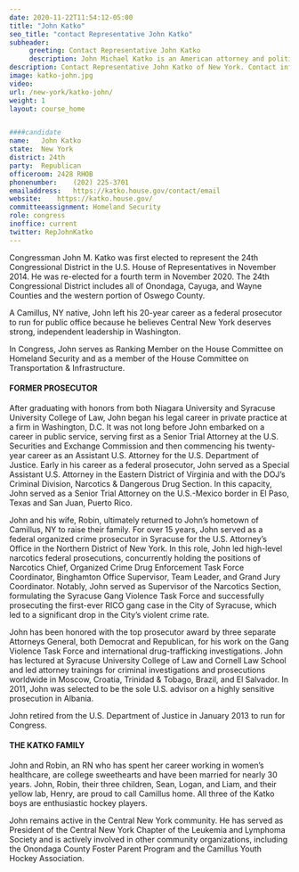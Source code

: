 ```yaml
---
date: 2020-11-22T11:54:12-05:00
title: "John Katko"
seo_title: "contact Representative John Katko"
subheader:
     greeting: Contact Representative John Katko 
     description: John Michael Katko is an American attorney and politician serving as the U.S. Representative for New York's 24th congressional district since 2015. A member of the Republican Party, he previously was an Assistant United States Attorney who led the organized crime division at the U.S. Attorney's Office in Syracuse.
description: Contact Representative John Katko of New York. Contact information for John Katko includes email address, phone number, and mailing address.
image: katko-john.jpg
video: 
url: /new-york/katko-john/
weight: 1
layout: course_home


####candidate
name:	John Katko
state:	New York
district: 24th
party:	Republican
officeroom:	2428 RHOB
phonenumber:	(202) 225-3701
emailaddress:	https://katko.house.gov/contact/email
website:	https://katko.house.gov/
committeeassignment: Homeland Security
role: congress
inoffice: current
twitter: RepJohnKatko
---
```


Congressman John M. Katko was first elected to represent the 24th Congressional District in the U.S. House of Representatives in November 2014. He was re-elected for a fourth term in November 2020.   The 24th Congressional District includes all of Onondaga, Cayuga, and Wayne Counties and the western portion of Oswego County.  

A Camillus, NY native, John left his 20-year career as a federal prosecutor to run for public office because he believes Central New York deserves strong, independent leadership in Washington.

In Congress, John serves as Ranking Member on the House Committee on Homeland Security and as a member of the House Committee on Transportation & Infrastructure. 

#### FORMER PROSECUTOR
After graduating with honors from both Niagara University and Syracuse University College of Law, John began his legal career in private practice at a firm in Washington, D.C.  It was not long before John embarked on a career in public service, serving first as a Senior Trial Attorney at the U.S. Securities and Exchange Commission and then commencing his twenty-year career as an Assistant U.S. Attorney for the U.S. Department of Justice.   Early in his career as a federal prosecutor, John served as a Special Assistant U.S. Attorney in the Eastern District of Virginia and with the DOJ’s Criminal Division, Narcotics & Dangerous Drug Section.   In this capacity, John served as a Senior Trial Attorney on the U.S.-Mexico border in El Paso, Texas and San Juan, Puerto Rico.  

John and his wife, Robin, ultimately returned to John’s hometown of Camillus, NY to raise their family.  For over 15 years, John served as a federal organized crime prosecutor in Syracuse for the U.S. Attorney’s Office in the Northern District of New York.   In this role, John led high-level narcotics federal prosecutions, concurrently holding the positions of Narcotics Chief, Organized Crime Drug Enforcement Task Force Coordinator, Binghamton Office Supervisor, Team Leader, and Grand Jury Coordinator.  Notably, John served as Supervisor of the Narcotics Section, formulating the Syracuse Gang Violence Task Force and successfully prosecuting the first-ever RICO gang case in the City of Syracuse, which led to a significant drop in the City’s violent crime rate.

John has been honored with the top prosecutor award by three separate Attorneys General, both Democrat and Republican, for his work on the Gang Violence Task Force and international drug-trafficking investigations.   John has lectured at Syracuse University College of Law and Cornell Law School and led attorney trainings for criminal investigations and prosecutions worldwide in Moscow, Croatia, Trinidad & Tobago, Brazil, and El Salvador.  In 2011, John was selected to be the sole U.S. advisor on a highly sensitive prosecution in Albania.

John retired from the U.S. Department of Justice in January 2013 to run for Congress.

#### THE KATKO FAMILY

John and Robin, an RN who has spent her career working in women’s healthcare, are college sweethearts and have been married for nearly 30 years.  John, Robin, their three children, Sean, Logan, and Liam, and their yellow lab, Henry, are proud to call Camillus home.  All three of the Katko boys are enthusiastic hockey players. 

John remains active in the Central New York community.  He has served as President of the Central New York Chapter of the Leukemia and Lymphoma Society and is actively involved in other community organizations, including the Onondaga County Foster Parent Program and the Camillus Youth Hockey Association.